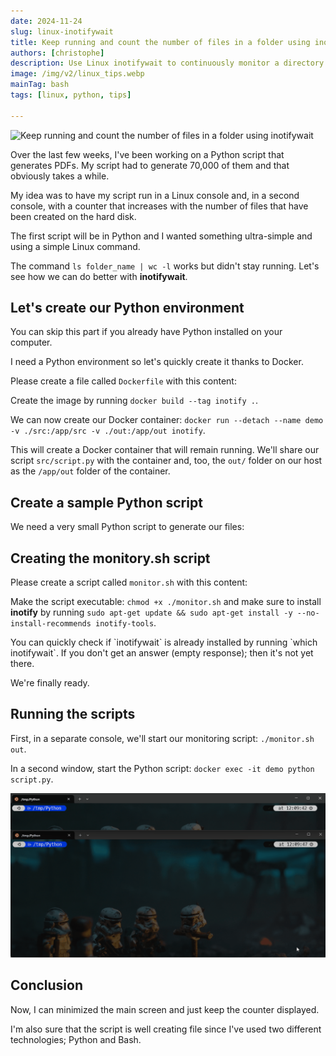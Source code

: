 ```yaml
---
date: 2024-11-24
slug: linux-inotifywait
title: Keep running and count the number of files in a folder using inotifywait
authors: [christophe]
description: Use Linux inotifywait to continuously monitor a directory and get a real-time, running count of newly created files with a simple Bash script.
image: /img/v2/linux_tips.webp
mainTag: bash
tags: [linux, python, tips]

---
```

<!-- cspell:ignore joinpath,pathlib -->

![Keep running and count the number of files in a folder using inotifywait](/img/v2/linux_tips.webp)

Over the last few weeks, I've been working on a Python script that generates PDFs. My script had to generate 70,000 of them and that obviously takes a while.

My idea was to have my script run in a Linux console and, in a second console, with a counter that increases with the number of files that have been created on the hard disk.

The first script will be in Python and I wanted something ultra-simple and using a simple Linux command.

The command `ls folder_name | wc -l` works but didn't stay running. Let's see how we can do better with **inotifywait**.

<!-- truncate -->

## Let's create our Python environment

<AlertBox variant="caution" title="">
You can skip this part if you already have Python installed on your computer.

</AlertBox>

I need a Python environment so let's quickly create it thanks to Docker.

Please create a file called `Dockerfile` with this content:

<Snippet filename="Dockerfile" source="./files/Dockerfile" />

Create the image by running `docker build --tag inotify .`.

We can now create our Docker container: `docker run --detach --name demo -v ./src:/app/src -v ./out:/app/out inotify`.

This will create a Docker container that will remain running. We'll share our script `src/script.py` with the container and, too, the `out/` folder on our host as the `/app/out` folder of the container.

## Create a sample Python script

We need a very small Python script to generate our files:

<Snippet filename="src/script.py" source="./files/script.py" />

## Creating the monitory.sh script

Please create a script called `monitor.sh` with this content:


<Snippet filename="monitory.sh" source="./files/monitory.sh" />

Make the script executable: `chmod +x ./monitor.sh` and make sure to install **inotify** by running `sudo apt-get update && sudo apt-get install -y --no-install-recommends inotify-tools`.

<AlertBox variant="info" title="">
You can quickly check if `inotifywait` is already installed by running `which inotifywait`. If you don't get an answer (empty response); then it's not yet there.

</AlertBox>

We're finally ready.

## Running the scripts

First, in a separate console, we'll start our monitoring script: `./monitor.sh out`.

In a second window, start the Python script: `docker exec -it demo python script.py`.

![Running a monitory using inotifywait](./images/inotifywait.gif)

## Conclusion

Now, I can minimized the main screen and just keep the counter displayed.

I'm also sure that the script is well creating file since I've used two different technologies; Python and Bash.
